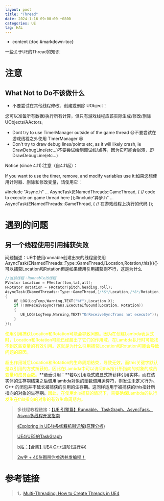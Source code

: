 ```yaml
---
layout: post
title: "Thread"
date: 2024-1-16 09:00:00 +0800 
categories: UE
tag: HAL
---
```

* content
{:toc #markdown-toc}

一些关于UE的Thread的知识

<!-- more -->





# 注意

## What Not to Do不该做什么

- 不要尝试在其他线程修改、创建或删除 UObject！

您可以准备所有数据/执行所有计算，但只有游戏线程应该实际生成/修改/删除 UObjects/AActors。

- Dont try to use TimerManager outside of the game thread 😃不要尝试在游戏线程之外使用 TimerManager 😃
- Don't try to draw debug lines/points etc, as it will likely crash, ie DrawDebugLine(etc...)不要尝试绘制调试线/点等，因为它可能会崩溃，即 DrawDebugLine(etc...)

Notice (since 4.11):注意（自4.11起）：

If you want to use the timer, remove, and modify variables use it:如果您想使用计时器、删除和修改变量，请使用它：

\#include "Async.h" ... AsyncTask(ENamedThreads::GameThread, []() { // code to execute on game thread here });#include“异步.h” ... AsyncTask(ENamedThreads::GameThread, []() { // 在游戏线程上执行的代码 });

# 遇到的问题

## 另一个线程使用引用捕获失败

问题描述：UE中使用runnable创建出来的线程里使用AsyncTask(ENamedThreads::Type::GameThread,\[Location,Rotation,this\](){}可以捕获Location和Rotation但是如果使用引用捕获则不行，这是为什么

```c++
//当前线程：Runnable的线程
FVector Location = FVector(lon,lat,alt);
FRotator Rotation = FRotator(pitch,heading,roll);
AsyncTask(ENamedThreads::Type::GameThread,[/*&*/Location,/*&*/Rotation,this]()
{
    UE_LOG(LogTemp,Warning,TEXT("%f"),Location.X);
    if (!OnReceiveSyncTrans.ExecuteIfBound(Location, Rotation))
    {
       UE_LOG(LogTemp,Warning,TEXT("OnReceiveSyncTrans not execute"));
    }
});
```

<font color=yellow>使用引用捕获Location和Rotation可能会导致问题。因为在创建Lambda表达式时，Location和Rotation可能已经超出了它们的作用域，在Lambda执行时可能找不到这些变量的有效引用。这就是为什么引用捕获Location和Rotation可能会导致问题的原因。</font>

<font color=yellow>超出作用域后Location和Rotation的生命周期结束，导致无效，而this关键字默认是以引用的方式捕获的，因此在Lambda中可以访问this指针所指向的对象的成员变量和成员函数。</font>**悬垂引用：**若以引用隐式或显式捕获非引用实体，而在该实体的生存期结束之后调用lambda对象的函数调用运算符，则发生未定义行为。C++ 的闭包并不延长被捕获的引用的生存期。这同样适用于被捕获的this指针所指向的对象的生存期。<font color=yellow>因此，在使用this捕获的情况下，需要确保Lambda的执行发生在this指向的对象的有效生命周期内。</font>





> 多线程教程链接：[【UE·引擎篇】Runnable、TaskGraph、AsyncTask、Async多线程开发指南](https://blog.csdn.net/j756915370/article/details/122752719)
>
> [《Exploring in UE4》多线程机制详解(原理分析) ](https://zhuanlan.zhihu.com/p/38881269)
>
> [UE4/UE5的TaskGraph](https://cloud.tencent.com/developer/article/1897046)
>
> [b站：【合集】UE4 C++进阶(进行中)](https://www.bilibili.com/video/BV14p4y1a7nj?p=7)
>
> [2w字 + 40张图带你参透并发编程！ ](https://www.cnblogs.com/cxuanBlog/p/13523033.html)

# 参考链接

> 1，[Multi-Threading: How to Create Threads in UE4](https://michaeljcole.github.io/wiki.unrealengine.com/Multi-Threading:_How_to_Create_Threads_in_UE4)
>
> 
